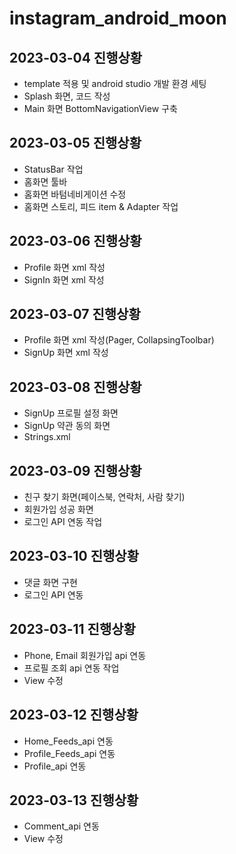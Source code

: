 # instagram_android_moon
## 2023-03-04 진행상황
+ template 적용 및 android studio 개발 환경 세팅
+ Splash 화면, 코드 작성
+ Main 화면 BottomNavigationView 구축

## 2023-03-05 진행상황
+ StatusBar 작업
+ 홈화면 툴바
+ 홈화면 바텀네비게이션 수정
+ 홈화면 스토리, 피드 item & Adapter 작업

## 2023-03-06 진행상황
+ Profile 화면 xml 작성
+ SignIn 화면 xml 작성

## 2023-03-07 진행상황
+ Profile 화면 xml 작성(Pager, CollapsingToolbar)
+ SignUp 화면 xml 작성

## 2023-03-08 진행상황
+ SignUp 프로필 설정 화면
+ SignUp 약관 동의 화면
+ Strings.xml

## 2023-03-09 진행상황
+ 친구 찾기 화면(페이스북, 연락처, 사람 찾기)
+ 회원가입 성공 화면
+ 로그인 API 연동 작업

## 2023-03-10 진행상황
+ 댓글 화면 구현
+ 로그인 API 연동

## 2023-03-11 진행상황
+ Phone, Email 회원가입 api 연동
+ 프로필 조회 api 연동 작업
+ View 수정

## 2023-03-12 진행상황
+ Home_Feeds_api 연동
+ Profile_Feeds_api 연동
+ Profile_api 연동

## 2023-03-13 진행상황
+ Comment_api 연동
+ View 수정
